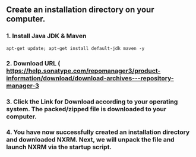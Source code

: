 ## Create an installation directory on your computer.  

### 1. Install Java JDK & Maven 
```
apt-get update; apt-get install default-jdk maven -y 
```

### 2. Download URL ( https://help.sonatype.com/repomanager3/product-information/download/download-archives---repository-manager-3

### 3. Click the Link for Download according to your operating system. The packed/zipped file is downloaded to your computer.

### 4. You have now successfully created an installation directory and downloaded NXRM. Next, we will unpack the file and launch NXRM via the startup script.